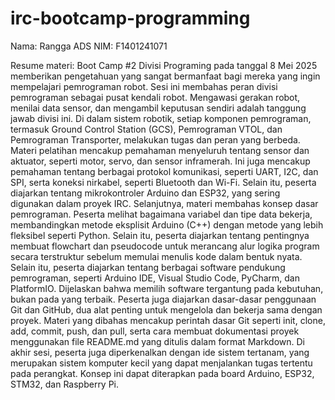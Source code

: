 # irc-bootcamp-programming
Nama: Rangga ADS
NIM: F1401241071

Resume materi:
Boot Camp #2 Divisi Programing pada tanggal 8 Mei 2025 memberikan pengetahuan yang sangat bermanfaat bagi mereka yang ingin mempelajari pemrograman robot.  Sesi ini membahas peran divisi pemrograman sebagai pusat kendali robot.  Mengawasi gerakan robot, menilai data sensor, dan mengambil keputusan sendiri adalah tanggung jawab divisi ini.  Di dalam sistem robotik, setiap komponen pemrograman, termasuk Ground Control Station (GCS), Pemrograman VTOL, dan Pemrograman Transporter, melakukan tugas dan peran yang berbeda.  Materi pelatihan mencakup pemahaman menyeluruh tentang sensor dan aktuator, seperti motor, servo, dan sensor inframerah. Ini juga mencakup pemahaman tentang berbagai protokol komunikasi, seperti UART, I2C, dan SPI, serta koneksi nirkabel, seperti Bluetooth dan Wi-Fi.   Selain itu, peserta diajarkan tentang mikrokontroler Arduino dan ESP32, yang sering digunakan dalam proyek IRC. Selanjutnya, materi membahas konsep dasar pemrograman.  Peserta melihat bagaimana variabel dan tipe data bekerja, membandingkan metode eksplisit Arduino (C++) dengan metode yang lebih fleksibel seperti Python.  Selain itu, peserta diajarkan tentang pentingnya membuat flowchart dan pseudocode untuk merancang alur logika program secara terstruktur sebelum memulai menulis kode dalam bentuk nyata.  Selain itu, peserta diajarkan tentang berbagai software pendukung pemrograman, seperti Arduino IDE, Visual Studio Code, PyCharm, dan PlatformIO. Dijelaskan bahwa memilih software tergantung pada kebutuhan, bukan pada yang terbaik. Peserta juga diajarkan dasar-dasar penggunaan Git dan GitHub, dua alat penting untuk mengelola dan bekerja sama dengan proyek. Materi yang dibahas mencakup perintah dasar Git seperti init, clone, add, commit, push, dan pull, serta cara membuat dokumentasi proyek menggunakan file README.md yang ditulis dalam format Markdown.  Di akhir sesi, peserta juga diperkenalkan dengan ide sistem tertanam, yang merupakan sistem komputer kecil yang dapat menjalankan tugas tertentu pada perangkat. Konsep ini dapat diterapkan pada board Arduino, ESP32, STM32, dan Raspberry Pi.
